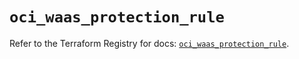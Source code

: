 # `oci_waas_protection_rule`

Refer to the Terraform Registry for docs: [`oci_waas_protection_rule`](https://registry.terraform.io/providers/hashicorp/oci/7.19.0/docs/resources/waas_protection_rule).
